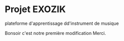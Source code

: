 # Projet EXOZIK
 plateforme d'apprentissage dd'instrument de musique 




 Bonsoir c'est notre première modification Merci.
